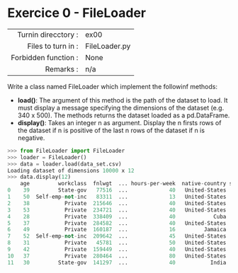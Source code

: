 # Exercice 0 - FileLoader

|                         |                    |
| -----------------------:| ------------------ |
|   Turnin direcctory :   |  ex00              |
|   Files to turn in :    |  FileLoader.py     |
|   Forbidden function :  |  None              |
|   Remarks :             |  n/a               |

Write a class named FileLoader which implement the followinf methods:
- __load()__: The argument of this method is the path of the dataset to load. It must display a message specifying the dimensions of the dataset (e.g. 340 x 500). The methods returns the dataset loaded as a pd.DataFrame.
- __display()__: Takes an integer n as argument. Display the n firsts rows of the dataset if n is positive of the last n rows of the dataset if n is negative.  

```python
>>> from FileLoader import FileLoader
>>> loader = FileLoader()
>>> data = loader.load(data_set.csv)
Loading dataset of dimensions 10000 x 12
>>> data.display(12)
    age         workclass  fnlwgt  ... hours-per-week  native-country salary
0    39         State-gov   77516  ...             40   United-States  <=50K
1    50  Self-emp-not-inc   83311  ...             13   United-States  <=50K
2    38           Private  215646  ...             40   United-States  <=50K
3    53           Private  234721  ...             40   United-States  <=50K
4    28           Private  338409  ...             40            Cuba  <=50K
5    37           Private  284582  ...             40   United-States  <=50K
6    49           Private  160187  ...             16         Jamaica  <=50K
7    52  Self-emp-not-inc  209642  ...             45   United-States   >50K
8    31           Private   45781  ...             50   United-States   >50K
9    42           Private  159449  ...             40   United-States   >50K
10   37           Private  280464  ...             80   United-States   >50K
11   30         State-gov  141297  ...             40           India   >50K
